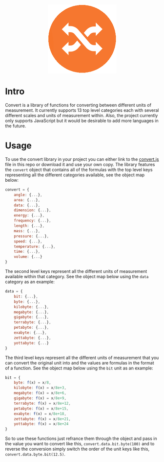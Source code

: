 <p align="center"><img width="225" height="225" src="https://github.com/jgphilpott/convert/blob/main/icon.png"></p>

# Intro

Convert is a library of functions for converting between different units of measurement. It currently supports 13 top level categories each with several different scales and units of measurement within. Also, the project currently only supports JavaScript but it would be desirable to add more languages in the future.

# Usage

To use the convert library in your project you can either link to the [convert.js](https://github.com/jgphilpott/convert/blob/main/convert.js) file in this repo or download it and use your own copy. The library features the `convert` object that contains all of the formulas with the top level keys representing all the different categories available, see the object map below:

```js
convert = {
    angle: {...},
    area: {...},
    data: {...},
    dimension: {...},
    energy: {...},
    frequency: {...},
    length: {...},
    mass: {...},
    pressure: {...},
    speed: {...},
    temperature: {...},
    time: {...},
    volume: {...}
}
```

The second level keys represent all the different units of measurement available within that category. See the object map below using the `data` category as an example:

```js
data = {
    bit: {...},
    byte: {...},
    kilobyte: {...},
    megabyte: {...},
    gigabyte: {...},
    terrabyte: {...},
    petabyte: {...},
    exabyte: {...},
    zettabyte: {...},
    yottabyte: {...}
}
```

The third level keys represent all the different units of measurement that you can convert the original unit into and the values are formulas in the format of a function. See the object map below using the `bit` unit as an example:

```js
bit = {
    byte: f(x) = x/8,
    kilobyte: f(x) = x/8e+3,
    megabyte: f(x) = x/8e+6,
    gigabyte: f(x) = x/8e+9,
    terrabyte: f(x) = x/8e+12,
    petabyte: f(x) = x/8e+15,
    exabyte: f(x) = x/8e+18,
    zettabyte: f(x) = x/8e+21,
    yottabyte: f(x) = x/8e+24
}
```

So to use these functions just refrance them through the object and pass in the value you want to convert like this, `convert.data.bit.byte(100)` and to reverse the conversion simply switch the order of the unit keys like this, `convert.data.byte.bit(12.5)`.
